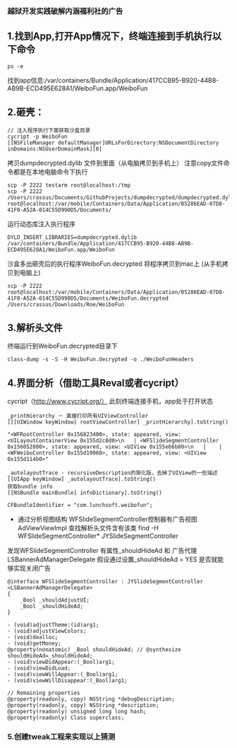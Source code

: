 ### 越狱开发实践破解内涵福利社的广告
## 1.找到App,打开App情况下，终端连接到手机执行以下命令
```
ps -e 
```
找到app信息:/var/containers/Bundle/Application/417CCB95-B920-44B8-AB9B-ECD495E628A1/WeiboFun.app/WeiboFun

## 2.砸壳：
```
// 注入程序执行下面获取沙盒目录
cycript -p WeiboFun 
[[NSFileManager defaultManager]URLsForDirectory:NSDocumentDirectory inDomains:NSUserDomainMask][0]
```
拷贝dumpdecrypted.dylib 文件到里面（从电脑拷贝到手机上）
注意copy文件命令都是在本地电脑命令下执行
```
scp -P 2222 testarm root@localhost:/tmp
scp -P 2222 /Users/crassus/Documents/GithubProjects/dumpdecrypted/dumpdecrypted.dylib root@localhost:/var/mobile/Containers/Data/Application/B5286EAD-07D8-41F0-A52A-014C55D990D5/Documents/
```

运行动态库注入执行程序
```
DYLD_INSERT_LIBRARIES=dumpdecrypted.dylib /var/containers/Bundle/Application/417CCB95-B920-44B8-AB9B-ECD495E628A1/WeiboFun.app/WeiboFun
```

 沙盒多出砸壳后的执行程序WeiboFun.decrypted
将程序拷贝到mac上 (从手机拷贝到电脑上)
```
scp -P 2222 root@localhost:/var/mobile/Containers/Data/Application/B5286EAD-07D8-41F0-A52A-014C55D990D5/Documents/WeiboFun.decrypted /Users/crassus/Downloads/Roe/WeiboFun
```

## 3.解析头文件
终端运行到WeiboFun.decrypted目录下
```
class-dump -s -S -H WeiboFun.decrypted -o ./WeiboFunHeaders
```
## 4.界面分析（借助工具Reval或者cycript）
cycript（http://www.cycript.org/）
此刻终端连接手机，app处于打开状态
```
_printHierarchy － 直接打印所有UIViewController
[[[UIWindow keyWindow] rootViewController] _printHierarchy].toString()

"<WFRootController 0x156823400>, state: appeared, view: <UILayoutContainerView 0x155d2c8d0>\n   | <WFSlideSegmentController 0x156052800>, state: appeared, view: <UIView 0x155e66b80>\n   |    | <WFWeiboController 0x155d19960>, state: appeared, view: <UIView 0x155d114b0>"

_autolayoutTrace - recursiveDescription的简化版，去掉了UIView的一些描述
[[UIApp keyWindow] _autolayoutTrace].toString()
获取bundle info
[[NSBundle mainBundle] infoDictionary].toString()

CFBundleIdentifier = "com.lunchsoft.weibofun";

```
- 通过分析视图结构 WFSlideSegmentController控制器有广告视图AdViewViewImpl
查找解析头文件含有该类
find -H WFSlideSegmentController*
JYSlideSegmentController

发现WFSlideSegmentController 有属性_shouldHideAd 和 广告代理 LSBannerAdManagerDelegate
假设通过设置_shouldHideAd = YES 是否就能够实现关闭广告
```
@interface WFSlideSegmentController : JYSlideSegmentController <LSBannerAdManagerDelegate>
{
    _Bool _shouldAdjustUI;
    _Bool _shouldHideAd;
}

- (void)adjustTheme:(id)arg1;
- (void)adjustViewColors;
- (void)dealloc;
- (void)getMoney;
@property(nonatomic) _Bool shouldHideAd; // @synthesize shouldHideAd=_shouldHideAd;
- (void)viewDidAppear:(_Bool)arg1;
- (void)viewDidLoad;
- (void)viewWillAppear:(_Bool)arg1;
- (void)viewWillDisappear:(_Bool)arg1;

// Remaining properties
@property(readonly, copy) NSString *debugDescription;
@property(readonly, copy) NSString *description;
@property(readonly) unsigned long long hash;
@property(readonly) Class superclass;
```
### 5.创建tweak工程来实现以上猜测
